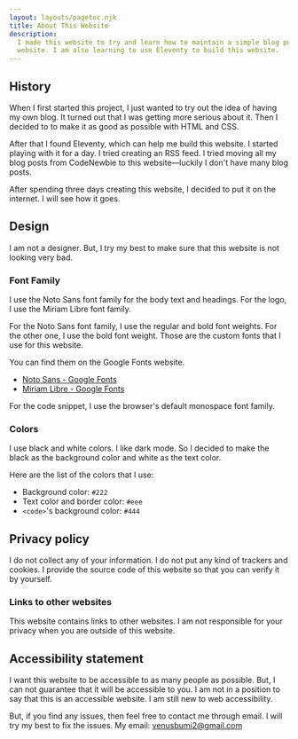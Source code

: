 ```yaml
---
layout: layouts/pagetoc.njk
title: About This Website
description:
  I made this website to try and learn how to maintain a simple blog post
  website. I am also learning to use Eleventy to build this website.
---
```


## History

When I first started this project, I just wanted to try out the idea of having my own blog. It turned out that I was getting more serious about it. Then I decided to to make it as good as possible with HTML and CSS.

After that I found Eleventy, which can help me build this website. I started playing with it for a day. I tried creating an RSS feed. I tried moving all my blog posts from CodeNewbie to this website—luckily I don't have many blog posts.

After spending three days creating this website, I decided to put it on the internet. I will see how it goes.

## Design

I am not a designer. But, I try my best to make sure that this website is not looking very bad.

### Font Family

I use the Noto Sans font family for the body text and headings. For the logo, I use the Miriam Libre font family.

For the Noto Sans font family, I use the regular and bold font weights. For the other one, I use the bold font weight. Those are the custom fonts that I use for this website.

You can find them on the Google Fonts website.

- [Noto Sans - Google Fonts](https://fonts.google.com/noto/specimen/Noto+Sans)
- [Miriam Libre - Google Fonts](https://fonts.google.com/specimen/Miriam+Libre)

For the code snippet, I use the browser's default monospace font family.

### Colors

I use black and white colors. I like dark mode. So I decided to make the black as the background color and white as the text color.

Here are the list of the colors that I use:

- Background color: `#222`
- Text color and border color: `#eee`
- `<code>`'s background color: `#444`

## Privacy policy

I do not collect any of your information. I do not put any kind of trackers and cookies. I provide the source code of this website so that you can verify it by yourself.

### Links to other websites

This website contains links to other websites. I am not responsible for your privacy when you are outside of this website.

## Accessibility statement

I want this website to be accessible to as many people as possible. But, I can not guarantee that it will be accessible to you. I am not in a position to say that this is an accessible website. I am still new to web accessibility.

But, if you find any issues, then feel free to contact me through email. I will try my best to fix the issues. My email: [venusbumi2@gmail.com](mailto:venusbumi2@gmail.com)

